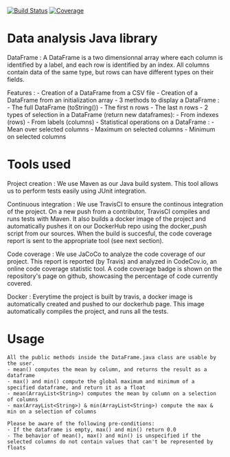 [![Build Status](https://travis-ci.org/rookah/DevOps.svg?branch=master)](https://travis-ci.org/rookah/DevOps)
[![Coverage](https://codecov.io/gh/rookah/DevOps/branch/master/graph/badge.svg)](https://codecov.io/gh/rookah/DevOps)

# Data analysis Java library

DataFrame :
	A DataFrame is a two dimensionnal array where each column is identified by a label,
	and each row is identified by an index. All columns contain data of the same
	type, but rows can have different types on their fields.

Features :
	- Creation of a DataFrame from a CSV file
	- Creation of a DataFrame from an initialization array
	- 3 methods to display a DataFrame :
		- The full DataFrame (toString())
		- The first n rows
		- The last n rows
	- 2 types of selection in a DataFrame (return new dataframes):
		- From indexes (rows)
		- From labels (columns)
	- Statistical operations on a DataFrame :
		- Mean over selected columns
		- Maximum on selected columns
		- Minimum on selected columns

# Tools used

Project creation :
	We use Maven as our Java build system. This tool allows us to perform tests
	easily using JUnit integration.

Continuous integration :
	We use TravisCI to ensure the continous integration of the project.
	On a new push from a contributor, TravisCI compiles and runs tests with Maven.
	It also builds a docker image of the project and automatically pushes it on our DockerHub repo using
	the docker_push script from our sources.
	When the build is succesful, the code coverage report is sent to the appropriate
	tool (see next section).

Code coverage :
	We use JaCoCo to analyze the code coverage of our project. This report is reported (by Travis) and analyzed
	in CodeCov.io, an online code coverage statistic tool. A code coverage badge is shown on the repository's page on github,
	showcasing the percentage of code currently covered.

Docker :
	Everytime the project is built by travis, a docker image is automatically created and pushed to our dockerhub page.
	This image automatically compiles the project, and runs all the tests.

# Usage

	All the public methods inside the DataFrame.java class are usable by the user.
	- mean() computes the mean by column, and returns the result as a dataframe
	- max() and min() compute the global maximum and minimum of a specified dataframe, and return it as a float
	- mean(ArrayList<String>) computes the mean by column on a selection of columns
	- max(ArrayList<String>) & min(ArrayList<String>) compute the max & min on a selection of columns

	Please be aware of the following pre-conditions:
	- If the dataframe is empty, max() and min() return 0.0
	- The behavior of mean(), max() and min() is unspecified if the selected columns do not contain values that can't be represented by floats
